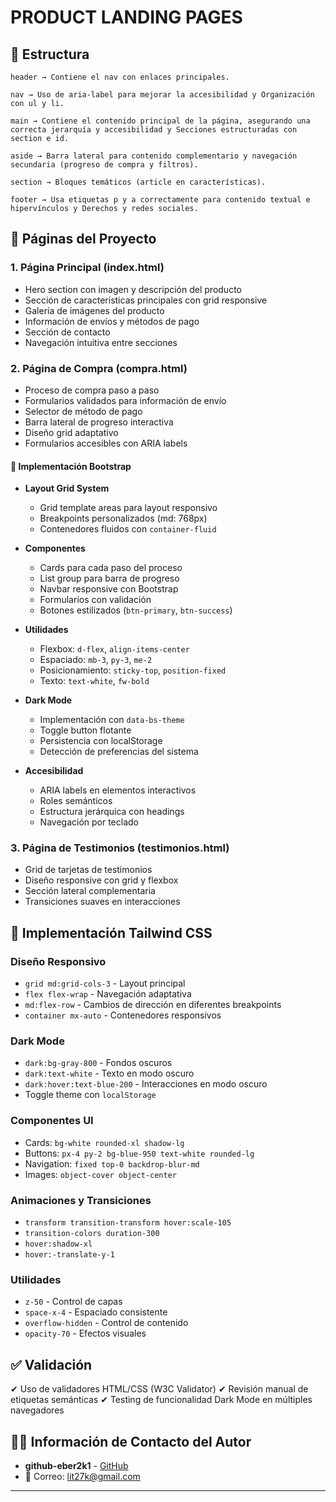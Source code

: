# PRODUCT LANDING PAGES

## 📌 Estructura

```
header → Contiene el nav con enlaces principales.

nav → Uso de aria-label para mejorar la accesibilidad y Organización con ul y li.

main → Contiene el contenido principal de la página, asegurando una correcta jerarquía y accesibilidad y Secciones estructuradas con section e id.

aside → Barra lateral para contenido complementario y navegación secundaria (progreso de compra y filtros).

section → Bloques temáticos (article en características).

footer → Usa etiquetas p y a correctamente para contenido textual e hipervínculos y Derechos y redes sociales.
```

## 📱 Páginas del Proyecto

### 1. Página Principal (index.html)
- Hero section con imagen y descripción del producto
- Sección de características principales con grid responsive
- Galería de imágenes del producto
- Información de envíos y métodos de pago
- Sección de contacto
- Navegación intuitiva entre secciones

### 2. Página de Compra (compra.html)
- Proceso de compra paso a paso
- Formularios validados para información de envío
- Selector de método de pago
- Barra lateral de progreso interactiva
- Diseño grid adaptativo
- Formularios accesibles con ARIA labels

#### 🎨 Implementación Bootstrap
- **Layout Grid System**
  - Grid template areas para layout responsivo
  - Breakpoints personalizados (md: 768px)
  - Contenedores fluidos con `container-fluid`

- **Componentes**
  - Cards para cada paso del proceso
  - List group para barra de progreso
  - Navbar responsive con Bootstrap
  - Formularios con validación
  - Botones estilizados (`btn-primary`, `btn-success`)

- **Utilidades**
  - Flexbox: `d-flex`, `align-items-center`
  - Espaciado: `mb-3`, `py-3`, `me-2`
  - Posicionamiento: `sticky-top`, `position-fixed`
  - Texto: `text-white`, `fw-bold`

- **Dark Mode**
  - Implementación con `data-bs-theme`
  - Toggle button flotante
  - Persistencia con localStorage
  - Detección de preferencias del sistema

- **Accesibilidad**
  - ARIA labels en elementos interactivos
  - Roles semánticos
  - Estructura jerárquica con headings
  - Navegación por teclado

### 3. Página de Testimonios (testimonios.html)
- Grid de tarjetas de testimonios
- Diseño responsive con grid y flexbox
- Sección lateral complementaria
- Transiciones suaves en interacciones

## 🎨 Implementación Tailwind CSS

### Diseño Responsivo
- `grid md:grid-cols-3` - Layout principal
- `flex flex-wrap` - Navegación adaptativa
- `md:flex-row` - Cambios de dirección en diferentes breakpoints
- `container mx-auto` - Contenedores responsivos

### Dark Mode
- `dark:bg-gray-800` - Fondos oscuros
- `dark:text-white` - Texto en modo oscuro
- `dark:hover:text-blue-200` - Interacciones en modo oscuro
- Toggle theme con `localStorage`

### Componentes UI
- Cards: `bg-white rounded-xl shadow-lg`
- Buttons: `px-4 py-2 bg-blue-950 text-white rounded-lg`
- Navigation: `fixed top-0 backdrop-blur-md`
- Images: `object-cover object-center`

### Animaciones y Transiciones
- `transform transition-transform hover:scale-105`
- `transition-colors duration-300`
- `hover:shadow-xl`
- `hover:-translate-y-1`

### Utilidades
- `z-50` - Control de capas
- `space-x-4` - Espaciado consistente
- `overflow-hidden` - Control de contenido
- `opacity-70` - Efectos visuales

## ✅ Validación

✔ Uso de validadores HTML/CSS (W3C Validator)
✔ Revisión manual de etiquetas semánticas
✔ Testing de funcionalidad Dark Mode en múltiples navegadores

## 👨‍💻 Información de Contacto del Autor
- **github-eber2k1** - [GitHub](https://github.com/eber2k1)
- 📧 Correo: lit27k@gmail.com

---